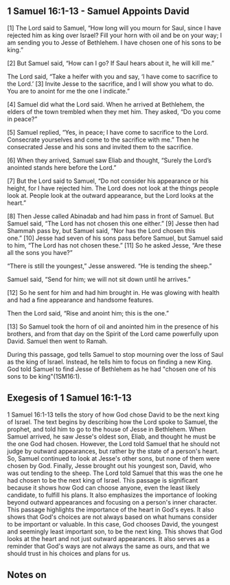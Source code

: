 ## 1 Samuel 16:1-13 - Samuel Appoints David
[1] The Lord said to Samuel, “How long will you mourn for Saul, since I have rejected him as king over Israel? Fill your horn with oil and be on your way; I am sending you to Jesse of Bethlehem. I have chosen one of his sons to be king.”

[2] But Samuel said, “How can I go? If Saul hears about it, he will kill me.”

The Lord said, “Take a heifer with you and say, ‘I have come to sacrifice to the Lord.’ [3] Invite Jesse to the sacrifice, and I will show you what to do. You are to anoint for me the one I indicate.”

[4] Samuel did what the Lord said. When he arrived at Bethlehem, the elders of the town trembled when they met him. They asked, “Do you come in peace?”

[5] Samuel replied, “Yes, in peace; I have come to sacrifice to the Lord. Consecrate yourselves and come to the sacrifice with me.” Then he consecrated Jesse and his sons and invited them to the sacrifice.

[6] When they arrived, Samuel saw Eliab and thought, “Surely the Lord’s anointed stands here before the Lord.”

[7] But the Lord said to Samuel, “Do not consider his appearance or his height, for I have rejected him. The Lord does not look at the things people look at. People look at the outward appearance, but the Lord looks at the heart.”

[8] Then Jesse called Abinadab and had him pass in front of Samuel. But Samuel said, “The Lord has not chosen this one either.” [9] Jesse then had Shammah pass by, but Samuel said, “Nor has the Lord chosen this one.” [10] Jesse had seven of his sons pass before Samuel, but Samuel said to him, “The Lord has not chosen these.” [11] So he asked Jesse, “Are these all the sons you have?”

“There is still the youngest,” Jesse answered. “He is tending the sheep.”

Samuel said, “Send for him; we will not sit down until he arrives.”

[12] So he sent for him and had him brought in. He was glowing with health and had a fine appearance and handsome features.

Then the Lord said, “Rise and anoint him; this is the one.”

[13] So Samuel took the horn of oil and anointed him in the presence of his brothers, and from that day on the Spirit of the Lord came powerfully upon David. Samuel then went to Ramah.

During this passage, god tells Samuel to stop mourning over the loss of Saul as the king of Israel. Instead, he tells him to focus on finding a new King. God told Samuel to find Jesse of Bethlehem as he had "chosen one of his sons to be king"(1SM16:1).


## Exegesis of 1 Samuel 16:1-13

1 Samuel 16:1-13 tells the story of how God chose David to be the next king of Israel. The text begins by describing how the Lord spoke to Samuel, the prophet, and told him to go to the house of Jesse in Bethlehem. When Samuel arrived, he saw Jesse's oldest son, Eliab, and thought he must be the one God had chosen. However, the Lord told Samuel that he should not judge by outward appearances, but rather by the state of a person's heart. So, Samuel continued to look at Jesse's other sons, but none of them were chosen by God. Finally, Jesse brought out his youngest son, David, who was out tending to the sheep. The Lord told Samuel that this was the one he had chosen to be the next king of Israel. This passage is significant because it shows how God can choose anyone, even the least likely candidate, to fulfill his plans. It also emphasizes the importance of looking beyond outward appearances and focusing on a person's inner character. This passage highlights the importance of the heart in God's eyes. It also shows that God's choices are not always based on what humans consider to be important or valuable. In this case, God chooses David, the youngest and seemingly least important son, to be the next king. This shows that God looks at the heart and not just outward appearances. It also serves as a reminder that God's ways are not always the same as ours, and that we should trust in his choices and plans for us.


## Notes on 
